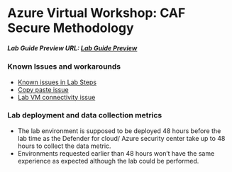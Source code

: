 # Azure Virtual Workshop: CAF Secure Methodology

##### Lab Guide Preview URL: [Lab Guide Preview](https://experience.cloudlabs.ai/#/labguidepreview/8f3cacd2-d25e-4568-8b15-0dab5dd11b14)

### Known Issues and workarounds
- [Known issues in Lab Steps](#Known-issues-in-lab-steps)
- [Copy paste issue](https://docs.cloudlabs.ai/Learner/Troubleshooting/CopyPaste)
- [Lab VM connectivity issue](https://docs.cloudlabs.ai/Learner/Troubleshooting/RDP)

### Lab deployment and data collection metrics

- The lab environment is supposed to be deployed 48 hours before the lab time as the Defender for cloud/ Azure security center take up to 48 hours to collect the data metric.
- Environments requested earlier than 48 hours won’t have the same experience as expected although the lab could be performed.

